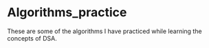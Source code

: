 # Algorithms_practice
These are some of the algorithms I have practiced while learning the concepts of DSA.
